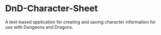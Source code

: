 # DnD-Character-Sheet
A text-based application for creating and saving character information for use with Dungeons and Dragons.
